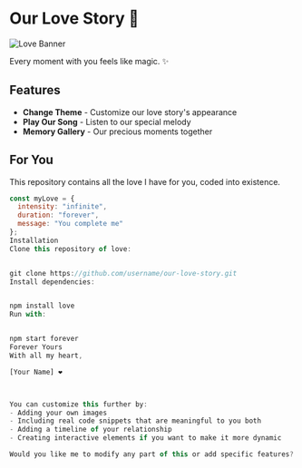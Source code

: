 # Our Love Story 💖

![Love Banner](https://images.unsplash.com/photo-1518199266791-5375a83190b7?ixlib=rb-1.2.1&auto=format&fit=crop&w=1350&q=80)

Every moment with you feels like magic. ✨

## Features

- **Change Theme** - Customize our love story's appearance
- **Play Our Song** - Listen to our special melody
- **Memory Gallery** - Our precious moments together

## For You

This repository contains all the love I have for you, coded into existence.

```javascript
const myLove = {
  intensity: "infinite",
  duration: "forever",
  message: "You complete me"
};
Installation
Clone this repository of love:


git clone https://github.com/username/our-love-story.git
Install dependencies:


npm install love
Run with:


npm start forever
Forever Yours
With all my heart,

[Your Name] ❤️



You can customize this further by:
- Adding your own images
- Including real code snippets that are meaningful to you both
- Adding a timeline of your relationship
- Creating interactive elements if you want to make it more dynamic

Would you like me to modify any part of this or add specific features?
